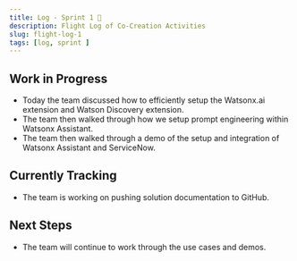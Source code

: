 ```yaml
---
title: Log - Sprint 1 🛫
description: Flight Log of Co-Creation Activities
slug: flight-log-1
tags: [log, sprint ]
---
```

## Work in Progress
- Today the team discussed how to efficiently setup the Watsonx.ai extension and Watson Discovery extension.
- The team then walked through how we setup prompt engineering within Watsonx Assistant. 
- The team then walked through a demo of the setup and integration of Watsonx Assistant and ServiceNow.
## Currently Tracking
- The team is working on pushing solution documentation to GitHub.
## Next Steps
- The team will continue to work through the use cases and demos.
